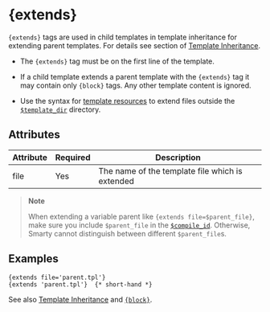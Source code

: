 # {extends}

`{extends}` tags are used in child templates in template inheritance for
extending parent templates. For details see section of [Template
Inheritance](../../programmers/advanced-features/advanced-features-template-inheritance.md).

- The `{extends}` tag must be on the first line of the template.

- If a child template extends a parent template with the `{extends}`
  tag it may contain only `{block}` tags. Any other template content
  is ignored.

- Use the syntax for [template resources](../../programmers/resources.md) to extend files
  outside the [`$template_dir`](../../programmers/api-variables/variable-template-dir.md) directory.

## Attributes

| Attribute | Required | Description                                     |
|-----------|----------|-------------------------------------------------|
| file      | Yes      | The name of the template file which is extended |

> **Note**
>
> When extending a variable parent like `{extends file=$parent_file}`,
> make sure you include `$parent_file` in the
> [`$compile_id`](../../programmers/api-variables/variable-compile-id.md). Otherwise, Smarty cannot
> distinguish between different `$parent_file`s.

## Examples

```smarty
{extends file='parent.tpl'}
{extends 'parent.tpl'}  {* short-hand *}
```

See also [Template Inheritance](../../programmers/advanced-features/advanced-features-template-inheritance.md)
and [`{block}`](./language-function-block.md).
